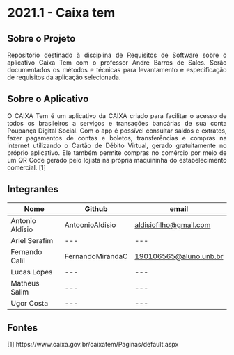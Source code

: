 # 2021.1 - Caixa tem 
## Sobre o Projeto
<p align="justify"> Repositório destinado à disciplina de Requisitos de Software sobre o aplicativo Caixa Tem com o professor Andre Barros de Sales.
 Serão documentados os métodos e técnicas para levantamento e especificação de requisitos da aplicação selecionada.</p>

## Sobre o Aplicativo 
<p align = "justify"> O CAIXA Tem é um aplicativo da CAIXA criado para facilitar o acesso de todos os brasileiros a serviços e transações bancárias de sua conta Poupança Digital Social.
Com o app é possível consultar saldos e extratos, fazer pagamentos de contas e boletos, transferências e compras na internet utilizando o Cartão de Débito Virtual, gerado gratuitamente no próprio aplicativo. 
Ele também permite compras no comércio por meio de um QR Code gerado pelo lojista na própria maquininha do estabelecimento comercial. [1] </p>

## Integrantes 

| Nome | Github | email |
| ---  | ---    | --- |
|Antonio Aldísio | AntoonioAldisio | aldisiofilho@gmail.com |
|Ariel Serafim | --- | --- | 
|Fernando Calil |  FernandoMirandaC | 190106565@aluno.unb.br | 
|Lucas Lopes |  --- | --- | 
|Matheus Salim | --- | --- |
|Ugor Costa| --- | --- |



## Fontes
<p align = "justify"> [1] https://www.caixa.gov.br/caixatem/Paginas/default.aspx </p>
